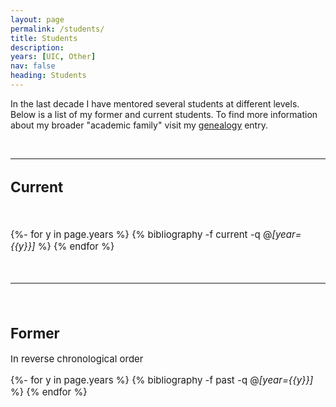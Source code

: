 ```yaml
---
layout: page
permalink: /students/
title: Students
description:  
years: [UIC, Other]
nav: false
heading: Students
---
```


<div class="publications">

In the last decade I have mentored several students at different levels. Below is a list of my former and current students.  To find more information about my broader "academic family" visit my <a href="https://www.mathgenealogy.org/id.php?id=171532">genealogy</a> entry. 
 
 <br>
 <hr>
<span style="font-size:15px">

<h2>Current</h2>

   <br>
   
 {%- for y in page.years %}
  {% bibliography -f current -q @*[year={{y}}]* %}
{% endfor %}

  <br>

 <hr>
<span style="font-size:15px">

  <br>
  
<h2>Former</h2>

In reverse chronological order

<div class="publications">

{%- for y in page.years %}
  {% bibliography -f past -q @*[year={{y}}]* %}
{% endfor %}

 
